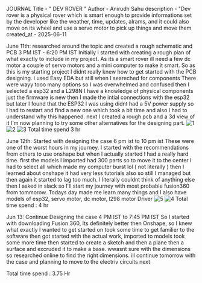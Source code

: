 JOURNAL 
Title - " DEV ROVER "
Author - Anirudh Sahu
description - "Dev rover is a physical rover which is smart enough to provide informations set by the developer like the weather, time, updates, alrams, and it could also move on its wheel and use a servo motor to pick up things and move them
created_at - 2025-06-11

June 11th: researched around the topic and created a rough schematic and PCB
3 PM IST - 6:20 PM IST
Initially I started with creating a rough plan of what exactly to include in my project.
As its a smart rover ill need a few dc motor a couple of servo motors and a mini computer to make it smart.
So as this is my starting project I didnt really knew how to get started with the PCB designing. i used Easy EDA but still when I seareched for components There were wayy tooo many options so I was overwhelmed and confused then I selected a esp32 and a L298N I have a knowledge of physical components just the firmware is new then I made the intial connections with the esp32 but later I found that the ESP32 I was using didnt had a 5V power supply so I had to restart and find a new one which took a bit time and also I had to understand why this happened. next I created a rough pcb and a 3d view of it I'm now planning to try some other alternatives for the designing part. 
![1](https://github.com/user-attachments/assets/fd257c9a-269e-4024-a1a0-031adb9fe7b2)
![2](https://github.com/user-attachments/assets/d7539208-9cf6-4d17-8a21-2125df7657ba)
![3](https://github.com/user-attachments/assets/acb2f9db-587f-48cf-a533-98fcfdca4c52)
Total time spend 3 hr



June 12th: Started with designing the case
6 pm ist to 10 pm ist
These were one of the worst hours in my journey. I started with the recommendations from others to use onshape but when I actually started I had a really hard time. first the models I imported had 300 parts so to move it to the center I had to select all which made my computer burst lol ( not literally ) then I learned about onshape it had very less tutorials also so still I managed but then again it started to lag too much. I literally couldnt think of anything else then I asked in slack so I'll start my journey with most probable fusion360 from tommorow. Todays day made me learn many things and I also have models of esp32, servo motor, dc motor, l298 motor Driver
![5](https://github.com/user-attachments/assets/c4d7eb9f-2a81-40fe-be76-4507fd0399f6)
 ![4](https://github.com/user-attachments/assets/fe04257f-91e7-4d67-9850-67a04216d9bf)
Total time spend : 4 hr



Jun 13: Continue Designing the case
4 PM IST to 7:45 PM IST
So I started with downloading Fusion 360, Its definitely better then Onshape, so I knew what exactly I wanted to get started on took some time to get familier to the software then got started with the actual work, imported to models took some more time then started to create a sketch and then a plane then a surface and excruded it to make a base. wwasnt sure with the dimensions so researched online to find the right dimensions. ill continue tomorrow with the case and planning to move to the electriv circuits next

Total time spend : 3.75 Hr
